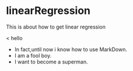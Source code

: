 # linearRegression
This is about how to get linear regression

< hello

- In fact,until now i know how to use MarkDown.
- I am a fool boy.
- I want to become a superman.
